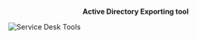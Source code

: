 **<center>Active Directory Exporting tool</center>**

![Service Desk Tools](https://github.com/keadeish/service-desk-tools/assets/90222144/a52e8032-7aa8-4172-adb0-2034f1c20613)
